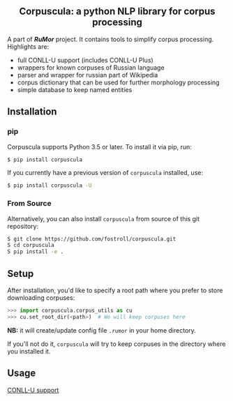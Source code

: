 <h2 align="center">Corpuscula: a python NLP library for corpus processing</h2>

A part of ***RuMor*** project. It contains tools to simplify corpus
processing. Highlights are:

* full CONLL-U support (includes CONLL-U Plus)
* wrappers for known corpuses of Russian language
* parser and wrapper for russian part of Wikipedia
* corpus dictionary that can be used for further morphology processing
* simple database to keep named entities

## Installation

### pip

Corpuscula supports Python 3.5 or later. To install it via pip, run:
```sh
$ pip install corpuscula
```

If you currently have a previous version of `corpuscula` installed, use:
```sh
$ pip install corpuscula -U
```

### From Source

Alternatively, you can also install `corpuscula` from source of this git
repository:
```sh
S git clone https://github.com/fostroll/corpuscula.git
S cd corpuscula
S pip install -e .
```

## Setup

After installation, you'd like to specify a root path where you prefer to store
downloading corpuses:
```python
>>> import corpuscula.corpus_utils as cu
>>> cu.set_root_dir(<path>)  # We will keep corpuses here
```
**NB:** it will create/update config file `.rumor` in your home directory.

If you'll not do it, `corpuscula` will try to keep corpuses in the directory
where you installed it.

## Usage

[CONLL-U support](https://github.com/fostroll/corpuscula/blob/master/doc/TUTORIAL_CONLLU.md)
